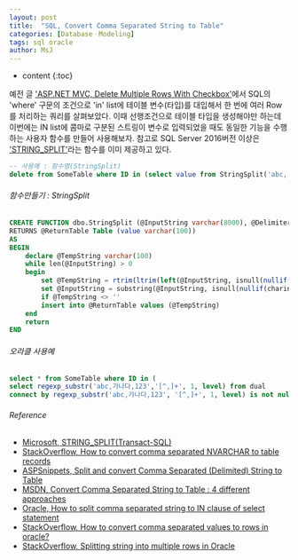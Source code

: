 ```yaml
---
layout: post
title:  "SQL, Convert Comma Separated String to Table"
categories: [DatabaseㆍModeling]
tags: sql oracle
author: MsJ
---
```


* content
{:toc}

예전 글 ['ASP.NET MVC, Delete Multiple Rows With Checkbox'](https://msjo.kr/2019/05/23/1/)에서 SQL의 'where' 구문의 조건으로  'in' list에 테이블 변수(타입)를 대입해서 한 번에 여러 Row를 처리하는 쿼리를 살펴보았다. 이때 선행조건으로 테이블 타입을 생성해야만 하는데 이번에는 IN list에 콤마로 구분된 스트링이 변수로 입력되었을 때도 동일한 기능을 수행하는 사용자 함수를 만들어 사용해보자. 참고로 SQL Server 2016버전 이상은  ['STRING_SPLIT'](https://docs.microsoft.com/ko-kr/sql/t-sql/functions/string-split-transact-sql?view=sql-server-2016)라는 함수를 이미 제공하고 있다.

```sql
-- 사용예 : 함수명(StringSplit)
delete from SomeTable where ID in (select value from StringSplit('abc, 가나다, 123', ','))
```





###### 함수만들기 : StringSplit

```sql
CREATE FUNCTION dbo.StringSplit (@InputString varchar(8000), @Delimiter char(1))
RETURNS @ReturnTable Table (value varchar(100))
AS
BEGIN
    declare @TempString varchar(100)
    while len(@InputString) > 0
    begin
    	set @TempString = rtrim(ltrim(left(@InputString, isnull(nullif(charindex(@Delimiter, @InputString) - 1, -1), len(@InputString)))))
        set @InputString = substring(@InputString, isnull(nullif(charindex(@Delimiter, @InputString), 0), len(@InputString)) + 1, len(@InputString))
        if @TempString <> ''
        insert into @ReturnTable values (@TempString)	
    end
    return 	
END
```

###### 오라클 사용예

``` sql
select * from SomeTable where ID in (
select regexp_substr('abc,가나다,123','[^,]+', 1, level) from dual
connect by regexp_substr('abc,가나다,123', '[^,]+', 1, level) is not null);
```

###### Reference

* [Microsoft, STRING_SPLIT(Transact-SQL)](https://docs.microsoft.com/ko-kr/sql/t-sql/functions/string-split-transact-sql?view=sql-server-2016)
* [StackOverflow, How to convert comma separated NVARCHAR to table records](https://stackoverflow.com/questions/15585632/how-to-convert-comma-separated-nvarchar-to-table-records-in-sql-server-2005)
* [ASPSnippets, Split and convert Comma Separated (Delimited) String to Table](https://www.aspsnippets.com/Articles/Split-and-convert-Comma-Separated-Delimited-String-to-Table-in-SQL-Server.aspx)
* [MSDN, Convert Comma Separated String to Table : 4 different approaches](https://blogs.msdn.microsoft.com/amitjet/2009/12/11/convert-comma-separated-string-to-table-4-different-approaches/)
* [Oracle, How to split comma separated string to IN clause of select statement](https://blogs.oracle.com/aramamoo/how-to-split-comma-separated-string-and-pass-to-in-clause-of-select-statement)
* [StackOverflow, How to convert comma separated values to rows in oracle?](https://stackoverflow.com/questions/38371989/how-to-convert-comma-separated-values-to-rows-in-oracle)
* [StackOverflow, Splitting string into multiple rows in Oracle](https://stackoverflow.com/questions/14328621/splitting-string-into-multiple-rows-in-oracle)
